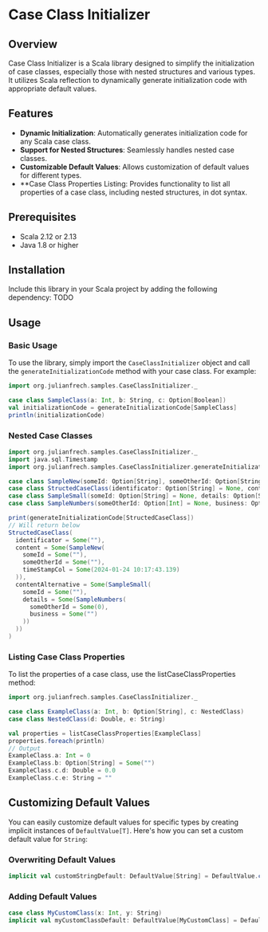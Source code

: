 # Case Class Initializer

## Overview

Case Class Initializer is a Scala library designed to simplify the initialization of case classes, especially those with nested structures and various types. It utilizes Scala reflection to dynamically generate initialization code with appropriate default values.

## Features

- **Dynamic Initialization**: Automatically generates initialization code for any Scala case class.
- **Support for Nested Structures**: Seamlessly handles nested case classes.
- **Customizable Default Values**: Allows customization of default values for different types.
- **Case Class Properties Listing: Provides functionality to list all properties of a case class, including nested structures, in dot syntax.

## Prerequisites

- Scala 2.12 or 2.13
- Java 1.8 or higher

## Installation

Include this library in your Scala project by adding the following dependency: TODO

## Usage

### Basic Usage

To use the library, simply import the `CaseClassInitializer` object and call the `generateInitializationCode` method with your case class. For example:

```scala
import org.julianfrech.samples.CaseClassInitializer._

case class SampleClass(a: Int, b: String, c: Option[Boolean])
val initializationCode = generateInitializationCode[SampleClass]
println(initializationCode)
```

### Nested Case Classes
```scala
import org.julianfrech.samples.CaseClassInitializer._
import java.sql.Timestamp
import org.julianfrech.samples.CaseClassInitializer.generateInitializationCode

case class SampleNew(someId: Option[String], someOtherId: Option[String], timeStampCol: Option[Timestamp])
case class StructedCaseClass(identificator: Option[String] = None, content: Option[SampleNew] = None, contentAlternative: Option[SampleSmall] = None)
case class SampleSmall(someId: Option[String] = None, details: Option[SampleNumbers] = None)
case class SampleNumbers(someOtherId: Option[Int] = None, business: Option[String] = None)

print(generateInitializationCode[StructedCaseClass])
// Will return below
StructedCaseClass(
  identificator = Some(""),
  content = Some(SampleNew(
    someId = Some(""),
    someOtherId = Some(""),
    timeStampCol = Some(2024-01-24 10:17:43.139)
  )),
  contentAlternative = Some(SampleSmall(
    someId = Some(""),
    details = Some(SampleNumbers(
      someOtherId = Some(0),
      business = Some("")
    ))
  ))
)
```

### Listing Case Class Properties
To list the properties of a case class, use the listCaseClassProperties method:

```scala
import org.julianfrech.samples.CaseClassInitializer._

case class ExampleClass(a: Int, b: Option[String], c: NestedClass)
case class NestedClass(d: Double, e: String)

val properties = listCaseClassProperties[ExampleClass]
properties.foreach(println)
// Output
ExampleClass.a: Int = 0
ExampleClass.b: Option[String] = Some("")
ExampleClass.c.d: Double = 0.0
ExampleClass.c.e: String = ""
```

## Customizing Default Values

You can easily customize default values for specific types by creating implicit instances of `DefaultValue[T]`. Here's how you can set a custom default value for `String`:

### Overwriting Default Values
```scala
implicit val customStringDefault: DefaultValue[String] = DefaultValue.createDefaultValue("custom default string")
```
### Adding Default Values
```scala
case class MyCustomClass(x: Int, y: String)
implicit val myCustomClassDefault: DefaultValue[MyCustomClass] = DefaultValue.createDefaultValue(MyCustomClass(0, ""))
```
